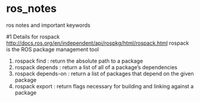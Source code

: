 # ros_notes
ros notes and important keywords


#1 Details for rospack
http://docs.ros.org/en/independent/api/rospkg/html/rospack.html
rospack is the ROS package management tool
1) rospack find : return the absolute path to a package
2) rospack depends : return a list of all of a package’s dependencies
3) rospack depends-on : return a list of packages that depend on the given package
4) rospack export : return flags necessary for building and linking against a package
